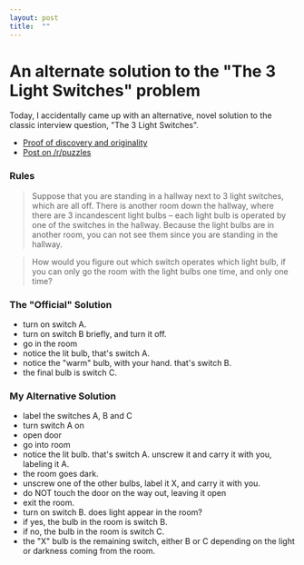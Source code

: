 ```yaml
---
layout: post
title:  ""
---
```


# An alternate solution to the "The 3 Light Switches" problem

Today, I accidentally came up with an alternative, novel solution to the classic interview question, "The 3 Light Switches".

- [Proof of discovery and originality](https://gist.github.com/carlos8f/9fd4053e4af2d12c2d070c2c42c2e6d4)
- [Post on /r/puzzles](https://www.reddit.com/r/puzzles/comments/51zoi8/my_solution_to_the_3_lightbulb_switches_problem_%E8%B7%AF/)

### Rules

> Suppose that you are standing in a hallway next to 3 light switches, which are all off. There is another room down the hallway, where there are 3 incandescent light bulbs – each light bulb is operated by one of the switches in the hallway. Because the light bulbs are in another room, you can not see them since you are standing in the hallway.

> How would you figure out which switch operates which light bulb, if you can only go the room with the light bulbs one time, and only one time?

### The "Official" Solution

- turn on switch A.
- turn on switch B briefly, and turn it off.
- go in the room
- notice the lit bulb, that's switch A.
- notice the "warm" bulb, with your hand. that's switch B.
- the final bulb is switch C.

### My Alternative Solution

- label the switches A, B and C
- turn switch A on
- open door
- go into room
- notice the lit bulb. that's switch A. unscrew it and carry it with you, labeling it A.
- the room goes dark.
- unscrew one of the other bulbs, label it X, and carry it with you.
- do NOT touch the door on the way out, leaving it open
- exit the room.
- turn on switch B. does light appear in the room?
- if yes, the bulb in the room is switch B.
- if no, the bulb in the room is switch C.
- the "X" bulb is the remaining switch, either B or C depending on the light or darkness coming from the room.
